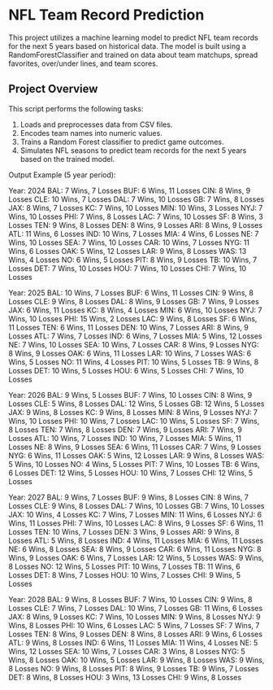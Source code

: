 # NFL Team Record Prediction

This project utilizes a machine learning model to predict NFL team records for the next 5 years based on historical data. The model is built using a RandomForestClassifier and trained on data about team matchups, spread favorites, over/under lines, and team scores.

## Project Overview

This script performs the following tasks:
1. Loads and preprocesses data from CSV files.
2. Encodes team names into numeric values.
3. Trains a Random Forest classifier to predict game outcomes.
4. Simulates NFL seasons to predict team records for the next 5 years based on the trained model.


Output Example (5 year period):


Year: 2024
  BAL: 7 Wins, 7 Losses
  BUF: 6 Wins, 11 Losses
  CIN: 8 Wins, 9 Losses
  CLE: 10 Wins, 7 Losses
  DAL: 7 Wins, 10 Losses
  GB: 7 Wins, 8 Losses
  JAX: 8 Wins, 7 Losses
  KC: 7 Wins, 10 Losses
  MIN: 10 Wins, 3 Losses
  NYJ: 7 Wins, 10 Losses
  PHI: 7 Wins, 8 Losses
  LAC: 7 Wins, 10 Losses
  SF: 8 Wins, 3 Losses
  TEN: 9 Wins, 8 Losses
  DEN: 8 Wins, 9 Losses
  ARI: 8 Wins, 9 Losses
  ATL: 11 Wins, 6 Losses
  IND: 10 Wins, 7 Losses
  MIA: 4 Wins, 6 Losses
  NE: 7 Wins, 10 Losses
  SEA: 7 Wins, 10 Losses
  CAR: 10 Wins, 7 Losses
  NYG: 11 Wins, 6 Losses
  OAK: 5 Wins, 12 Losses
  LAR: 9 Wins, 8 Losses
  WAS: 13 Wins, 4 Losses
  NO: 6 Wins, 5 Losses
  PIT: 8 Wins, 9 Losses
  TB: 10 Wins, 7 Losses
  DET: 7 Wins, 10 Losses
  HOU: 7 Wins, 10 Losses
  CHI: 7 Wins, 10 Losses

  
Year: 2025
  BAL: 10 Wins, 7 Losses
  BUF: 6 Wins, 11 Losses
  CIN: 9 Wins, 8 Losses
  CLE: 9 Wins, 8 Losses
  DAL: 8 Wins, 9 Losses
  GB: 7 Wins, 9 Losses
  JAX: 6 Wins, 11 Losses
  KC: 8 Wins, 4 Losses
  MIN: 6 Wins, 10 Losses
  NYJ: 7 Wins, 10 Losses
  PHI: 15 Wins, 2 Losses
  LAC: 9 Wins, 8 Losses
  SF: 6 Wins, 11 Losses
  TEN: 6 Wins, 11 Losses
  DEN: 10 Wins, 7 Losses
  ARI: 8 Wins, 9 Losses
  ATL: 7 Wins, 7 Losses
  IND: 6 Wins, 7 Losses
  MIA: 5 Wins, 12 Losses
  NE: 7 Wins, 10 Losses
  SEA: 10 Wins, 7 Losses
  CAR: 8 Wins, 9 Losses
  NYG: 8 Wins, 9 Losses
  OAK: 6 Wins, 11 Losses
  LAR: 10 Wins, 7 Losses
  WAS: 6 Wins, 5 Losses
  NO: 11 Wins, 4 Losses
  PIT: 10 Wins, 5 Losses
  TB: 9 Wins, 8 Losses
  DET: 10 Wins, 5 Losses
  HOU: 6 Wins, 5 Losses
  CHI: 7 Wins, 10 Losses

  
Year: 2026
  BAL: 9 Wins, 5 Losses
  BUF: 7 Wins, 10 Losses
  CIN: 8 Wins, 9 Losses
  CLE: 5 Wins, 8 Losses
  DAL: 12 Wins, 5 Losses
  GB: 12 Wins, 5 Losses
  JAX: 9 Wins, 8 Losses
  KC: 9 Wins, 8 Losses
  MIN: 8 Wins, 9 Losses
  NYJ: 7 Wins, 10 Losses
  PHI: 10 Wins, 7 Losses
  LAC: 10 Wins, 5 Losses
  SF: 7 Wins, 8 Losses
  TEN: 7 Wins, 8 Losses
  DEN: 7 Wins, 9 Losses
  ARI: 7 Wins, 9 Losses
  ATL: 10 Wins, 7 Losses
  IND: 10 Wins, 7 Losses
  MIA: 5 Wins, 11 Losses
  NE: 8 Wins, 9 Losses
  SEA: 6 Wins, 11 Losses
  CAR: 7 Wins, 9 Losses
  NYG: 6 Wins, 11 Losses
  OAK: 5 Wins, 12 Losses
  LAR: 9 Wins, 8 Losses
  WAS: 5 Wins, 10 Losses
  NO: 4 Wins, 5 Losses
  PIT: 7 Wins, 10 Losses
  TB: 6 Wins, 6 Losses
  DET: 12 Wins, 5 Losses
  HOU: 10 Wins, 7 Losses
  CHI: 12 Wins, 5 Losses

  
Year: 2027
  BAL: 9 Wins, 7 Losses
  BUF: 9 Wins, 8 Losses
  CIN: 8 Wins, 7 Losses
  CLE: 9 Wins, 8 Losses
  DAL: 7 Wins, 10 Losses
  GB: 7 Wins, 10 Losses
  JAX: 10 Wins, 4 Losses
  KC: 7 Wins, 7 Losses
  MIN: 11 Wins, 6 Losses
  NYJ: 6 Wins, 11 Losses
  PHI: 7 Wins, 10 Losses
  LAC: 8 Wins, 9 Losses
  SF: 6 Wins, 11 Losses
  TEN: 10 Wins, 7 Losses
  DEN: 3 Wins, 9 Losses
  ARI: 9 Wins, 8 Losses
  ATL: 5 Wins, 8 Losses
  IND: 4 Wins, 11 Losses
  MIA: 6 Wins, 11 Losses
  NE: 6 Wins, 8 Losses
  SEA: 8 Wins, 9 Losses
  CAR: 6 Wins, 11 Losses
  NYG: 8 Wins, 9 Losses
  OAK: 6 Wins, 7 Losses
  LAR: 12 Wins, 5 Losses
  WAS: 9 Wins, 8 Losses
  NO: 12 Wins, 5 Losses
  PIT: 10 Wins, 7 Losses
  TB: 11 Wins, 6 Losses
  DET: 8 Wins, 7 Losses
  HOU: 10 Wins, 7 Losses
  CHI: 9 Wins, 5 Losses

  
Year: 2028
  BAL: 9 Wins, 8 Losses
  BUF: 7 Wins, 10 Losses
  CIN: 9 Wins, 8 Losses
  CLE: 7 Wins, 7 Losses
  DAL: 10 Wins, 7 Losses
  GB: 11 Wins, 6 Losses
  JAX: 8 Wins, 9 Losses
  KC: 7 Wins, 10 Losses
  MIN: 9 Wins, 8 Losses
  NYJ: 9 Wins, 8 Losses
  PHI: 10 Wins, 6 Losses
  LAC: 5 Wins, 7 Losses
  SF: 7 Wins, 7 Losses
  TEN: 8 Wins, 9 Losses
  DEN: 8 Wins, 8 Losses
  ARI: 9 Wins, 6 Losses
  ATL: 9 Wins, 8 Losses
  IND: 6 Wins, 11 Losses
  MIA: 11 Wins, 4 Losses
  NE: 5 Wins, 12 Losses
  SEA: 10 Wins, 7 Losses
  CAR: 3 Wins, 8 Losses
  NYG: 5 Wins, 8 Losses
  OAK: 10 Wins, 5 Losses
  LAR: 9 Wins, 8 Losses
  WAS: 9 Wins, 8 Losses
  NO: 9 Wins, 8 Losses
  PIT: 8 Wins, 9 Losses
  TB: 9 Wins, 7 Losses
  DET: 8 Wins, 8 Losses
  HOU: 3 Wins, 13 Losses
  CHI: 9 Wins, 8 Losses
